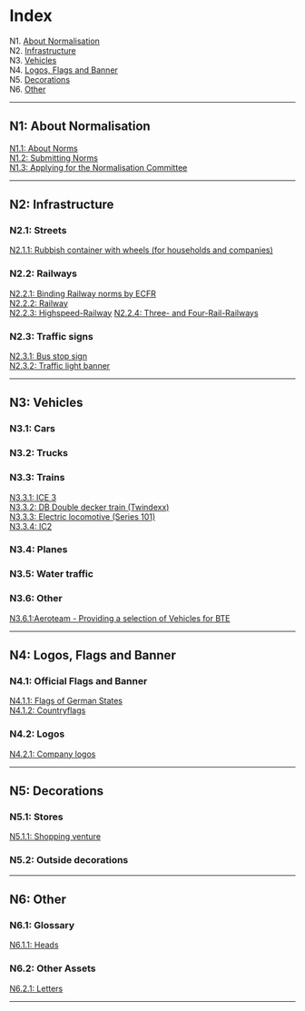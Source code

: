 # Index

N1. [About Normalisation](#n1)  
N2. [Infrastructure](#n2)  
N3. [Vehicles](#n3)  
N4. [Logos, Flags and Banner](#n4)  
N5. [Decorations](#n5)  
N6. [Other](#n6)

***

## N1: About Normalisation

[N1.1: About Norms](/EN/N1/1)  
[N1.2: Submitting Norms](/EN/N1/2)  
[N1.3: Applying for the Normalisation Committee](/EN/N1/3)

***

## N2: Infrastructure
### N2.1: Streets
[N2.1.1: Rubbish container with wheels (for households and companies)](/EN/N2/1/1)  
### N2.2: Railways
[N2.2.1: Binding Railway norms by ECFR](/EN/N2/2/1)   
[N2.2.2: Railway](/EN/N2/2/2)    
[N2.2.3: Highspeed-Railway](/EN/N2/2/3)
[N2.2.4: Three- and Four-Rail-Railways](/EN/N2/2/4)
### N2.3: Traffic signs
[N2.3.1: Bus stop sign](/EN/N2/3/1)  
[N2.3.2: Traffic light banner](/EN/N2/3/2)

***

## N3: Vehicles
### N3.1: Cars
### N3.2: Trucks
### N3.3: Trains
[N3.3.1: ICE 3](/EN/N3/3/1)  
[N3.3.2: DB Double decker train (Twindexx)](/EN/N3/3/2)  
[N3.3.3: Electric locomotive (Series 101)](/EN/N3/3/3)    
[N3.3.4: IC2 ](/EN/N3/3/4)
### N3.4: Planes
### N3.5: Water traffic
### N3.6: Other
[N3.6.1:Aeroteam - Providing a selection of Vehicles for BTE](/EN/N3/6/1)

***

## N4: Logos, Flags and Banner
### N4.1: Official Flags and Banner
[N4.1.1: Flags of German States](/EN/N4/1/1)  
[N4.1.2: Countryflags](/EN/N4/1/2)
### N4.2: Logos
[N4.2.1: Company logos](/EN/N4/2/1)

***

## N5: Decorations
### N5.1: Stores
[N5.1.1: Shopping venture](/EN/N5/1/1)
### N5.2: Outside decorations

***

## N6: Other
### N6.1: Glossary
[N6.1.1: Heads](/EN/N6/1/1)
### N6.2: Other Assets
[N6.2.1: Letters](/EN/N6/2/1)

***
